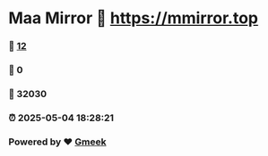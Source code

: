 # Maa Mirror :link: https://mmirror.top 
### :page_facing_up: [12](https://mmirror.top/tag.html) 
### :speech_balloon: 0 
### :hibiscus: 32030 
### :alarm_clock: 2025-05-04 18:28:21 
### Powered by :heart: [Gmeek](https://github.com/Meekdai/Gmeek)

